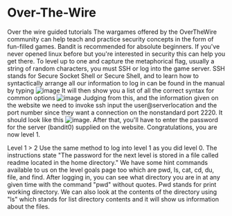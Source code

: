 # Over-The-Wire
Over the wire guided tutorials
The wargames offered by the OverTheWire community can help teach and practice security concepts in the form of fun-filled games.  Bandit is recommended for absolute beginners.  If you've never opened linux before but you're interested in security this can help you get there.  To level up to one and capture the metaphorical flag, usually a string of random characters, you must SSH or log into the game server.  SSH stands for Secure Socket Shell or Secure Shell, and to learn how to syntactically arrange all our information to log in can be found in the manual by typing
![image](https://user-images.githubusercontent.com/113439757/191986004-a2976887-85a8-4a23-92ee-8d2d74c9992e.png)
It will then show you a list of all the correct syntax for common options
![image](https://user-images.githubusercontent.com/113439757/191985509-a83eedc1-3f19-4733-8008-3d689eed8991.png)
Judging from this, and the information given on the website we need to invoke ssh input the user@serverlocation and the port number since they want a connection on the nonstandard port 2220.
It should look like this ![image](https://user-images.githubusercontent.com/113439757/191988132-848d4dbf-09bd-4519-a602-6fba05079392.png).  After that, you'll have to enter the password for the server (bandit0) supplied on the website. Congratulations, you are now level 1.

Level 1 > 2
Use the same method to log into level 1 as you did level 0. The instructions state "The password for the next level is stored in a file called readme located in the home directory."  We have some hint commands available to us on the level goals page too which are pwd, ls, cat, cd, du, file, and find.  After logging in, you can see what directory you are in at any given time with the command "pwd" without quotes.  Pwd stands for print working directory.  We can also look at the contents of the directory using "ls" which stands for list directory contents and it will show us information about the files.
